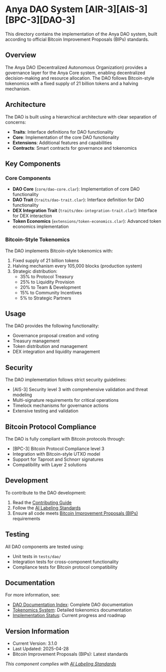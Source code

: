 # Anya DAO System [AIR-3][AIS-3][BPC-3][DAO-3]

This directory contains the implementation of the Anya DAO system, built according to official Bitcoin Improvement Proposals (BIPs) standards.

## Overview

The Anya DAO (Decentralized Autonomous Organization) provides a governance layer for the Anya Core system, enabling decentralized decision-making and resource allocation. The DAO follows Bitcoin-style tokenomics with a fixed supply of 21 billion tokens and a halving mechanism.

## Architecture

The DAO is built using a hierarchical architecture with clear separation of concerns:

- **Traits**: Interface definitions for DAO functionality
- **Core**: Implementation of the core DAO functionality
- **Extensions**: Additional features and capabilities
- **Contracts**: Smart contracts for governance and tokenomics

## Key Components

### Core Components

- **DAO Core** (`core/dao-core.clar`): Implementation of core DAO functionality
- **DAO Trait** (`traits/dao-trait.clar`): Interface definition for DAO functionality
- **DEX Integration Trait** (`traits/dex-integration-trait.clar`): Interface for DEX interaction
- **Token Economics** (`extensions/token-economics.clar`): Advanced token economics implementation

### Bitcoin-Style Tokenomics

The DAO implements Bitcoin-style tokenomics with:

1. Fixed supply of 21 billion tokens
2. Halving mechanism every 105,000 blocks (production system)
3. Strategic distribution:
   - 35% to Protocol Treasury
   - 25% to Liquidity Provision
   - 20% to Team & Development
   - 15% to Community Incentives
   - 5% to Strategic Partners

## Usage

The DAO provides the following functionality:

- Governance proposal creation and voting
- Treasury management
- Token distribution and management
- DEX integration and liquidity management

## Security

The DAO implementation follows strict security guidelines:

- [AIS-3] Security level 3 with comprehensive validation and threat modeling
- Multi-signature requirements for critical operations
- Timelock mechanisms for governance actions
- Extensive testing and validation

## Bitcoin Protocol Compliance

The DAO is fully compliant with Bitcoin protocols through:

- [BPC-3] Bitcoin Protocol Compliance level 3
- Integration with Bitcoin-style UTXO model
- Support for Taproot and Schnorr signatures
- Compatibility with Layer 2 solutions

## Development

To contribute to the DAO development:

1. Read the [Contributing Guide](../../dependencies/CONTRIBUTING.md)
2. Follow the [AI Labeling Standards](../../docs/standards/AI_LABELING.md)
3. Ensure all code meets [Bitcoin Improvement Proposals (BIPs)](../../docs/standards/BIP_COMPLIANCE.md) requirements

## Testing

All DAO components are tested using:

- Unit tests in `tests/dao/`
- Integration tests for cross-component functionality
- Compliance tests for Bitcoin protocol compatibility

## Documentation

For more information, see:

- [DAO Documentation Index](../../docs/DAO_INDEX.md): Complete DAO documentation
- [Tokenomics System](../../docs/archive/TOKENOMICS_SYSTEM.md): Detailed tokenomics documentation
- [Implementation Status](../../docs/IMPLEMENTATION_MILESTONES.md): Current progress and roadmap

## Version Information

- Current Version: 3.1.0
- Last Updated: 2025-04-28
- Bitcoin Improvement Proposals (BIPs): Latest standards

*This component complies with [AI Labeling Standards](../../docs/standards/AI_LABELING.md)*